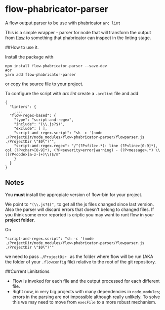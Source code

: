 # flow-phabricator-parser
A flow output parser to be use with phabricator `arc lint`


This is a simple wrapper - parser for node that will transform the output from [flow]() to something that phabricator can inspect in the linting stage.

##How to use it.

Install the package with

```lang=bash
npm install flow-phabricator-parser --save-dev 
#or 
yarn add flow-phabricator-parser
```

or copy the source file to your project.

To configure the script with _*arc lint*_
create a `.arclint` file and add

```lang=javascript
{
  "linters": {
    ....
  "flow-regex-based": {
    "type": "script-and-regex",
    "include": "(\\.js?$)",
    "exclude": [ ],
    "script-and-regex.script": "sh -c '(node ./ProjectDir/node_modules/flow-phabricator-parser/flowparser.js ./ProjectDir \"$0\")'",
    "script-and-regex.regex": "/^(?P<file>.*): line (?P<line>[0-9]*), col (?P<char>[0-9]*), (?P<severity>error|warning) - (?P<message>.*) \\((?P<code>[a-z-]+)\\)$/m"
    }
  }
}
```

Notes
----

You **must** install the appropiate version of flow-bin for your project.

We point to `"(\\.js?$)",` to get all the js files changed since last version. Also the parser will discard errors that doesn't belong to changed files. If you think some error reported is criptic you may want to runt flow in your __project folder__. 

On 

```lang=javascript
"script-and-regex.script": "sh -c '(node ./ProjectDir/node_modules/flow-phabricator-parser/flowparser.js ./ProjectDir \"$0\")'"
```

we need to pass `./ProjectDir ` as the folder where flow will be run (AKA the folder of your `.flowconfig` file) relative to the root of the git repository.

##Current Limitations

- Flow is invoked for each file and the output processed for each different file.
- Right now, in very big projects with many dependencies in `node_modules`; errors in the parsing are not impossible although really unlikely. To solve this we may need to move from `execFile` to a more robust mechanism.
